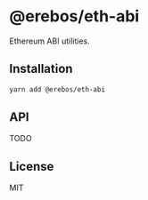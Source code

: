 # @erebos/eth-abi

Ethereum ABI utilities.

## Installation

```sh
yarn add @erebos/eth-abi
```

## API

TODO

## License

MIT
